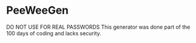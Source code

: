 # PeeWeeGen
DO NOT USE FOR REAL PASSWORDS
This generator was done part of the 100 days of coding and lacks security.
